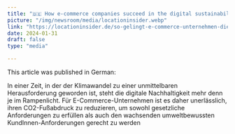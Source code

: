 ```yaml
---
title: "🇩🇪 How e-commerce companies succeed in the digital sustainability transformation"
picture: "/img/newsroom/media/locationinsider.webp"
link: "https://locationinsider.de/so-gelingt-e-commerce-unternehmen-die-digitale-nachhaltigkeits-transformation/"
date: 2024-01-31
draft: false
type: "media"

---
```


This article was published in German:

In einer Zeit, in der der Klimawandel zu einer unmittelbaren Herausforderung geworden ist, steht die digitale Nachhaltigkeit mehr denn je im Rampenlicht. Für E-Commerce-Unternehmen ist es daher unerlässlich, ihren CO2-Fußabdruck zu reduzieren, um sowohl gesetzliche Anforderungen zu erfüllen als auch den wachsenden umweltbewussten KundInnen-Anforderungen gerecht zu werden